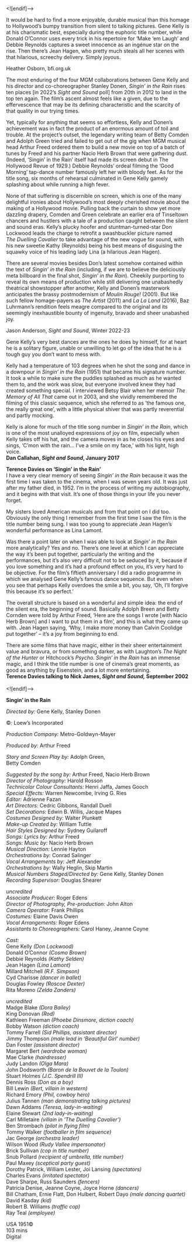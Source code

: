 


<![endif]-->

It would be hard to find a more enjoyable, durable musical than this homage to Hollywood’s bumpy transition from silent to talking pictures. Gene Kelly is at his charismatic best, especially during the euphoric title number, while Donald O’Connor uses every trick in his repertoire for ‘Make ‘em Laugh’ and Debbie Reynolds captures a sweet innocence as an ingénue star on the rise. Then there’s Jean Hagen, who pretty much steals all her scenes with that hilarious, screechy delivery. Simply joyous.

Heather Osborn, bfi.org.uk

The most enduring of the four MGM collaborations between Gene Kelly and his director and co-choreographer Stanley Donen, _Singin’ in the Rain_ rises ten places [in 2022’s _Sight and Sound_ poll] from 20th in 2012 to land in the top ten again. The film’s ascent almost feels like a given, due to the effervescence that may be its defining characteristic and the scarcity of that quality in our trying times.

Yet, typically for anything that seems so effortless, Kelly and Donen’s achievement was in fact the product of an enormous amount of toil and trouble. At the project’s outset, the legendary writing team of Betty Comden and Adolph Green tried and failed to get out of the gig when MGM musical head Arthur Freed ordered them to build a new movie on top of a batch of tunes by Freed and his partner Nacio Herb Brown that were gathering dust. (Indeed, ‘Singin’ in the Rain’ itself had made its screen debut in The Hollywood Revue of 1929.) Debbie Reynolds’ ordeal filming the ‘Good Morning’ tap-dance number famously left her with bloody feet. As for the title song, six months of rehearsal culminated in Gene Kelly gamely splashing about while running a high fever.

None of that suffering is discernible on screen, which is one of the many delightful ironies about Hollywood’s most deeply cherished movie about the making of a Hollywood movie. Pulling back the curtain to show yet more dazzling drapery, Comden and Green celebrate an earlier era of Tinseltown chancers and hustlers with a tale of a production caught between the silent and sound eras. Kelly’s plucky hoofer and stuntman-turned-star Don Lockwood leads the charge to retrofit a swashbuckler picture named  
_The Duelling Cavalier_ to take advantage of the new vogue for sound, with his new sweetie Kathy (Reynolds) being his best means of disguising the squawky voice of his leading lady Lina (a hilarious Jean Hagen).

There are several movies besides Don’s latest somehow contained within the text of _Singin’ in the Rain_ (including, if we are to believe the deliciously meta billboard in the final shot, _Singin’ in the Rain_). Cheekily purporting to reveal its own means of production while still delivering one unabashedly theatrical showstopper after another, Kelly and Donen’s masterwork anticipates the brassy postmodernism of _Moulin Rouge!_ (2001). But like such fellow homage-payers as _The Artist_ (2011) and _La La Land_ (2016), Baz Luhrmann’s rendition feels meagre compared to the original and its seemingly inexhaustible bounty of ingenuity, bravado and sheer unabashed joy.

Jason Anderson, _Sight and Sound_, Winter 2022-23

Gene Kelly’s very best dances are the ones he does by himself, for at heart he is a solitary figure, unable or unwilling to let go of the idea that he is a tough guy you don’t want to mess with.

Kelly had a temperature of 103 degrees when he shot the song and dance in a downpour in _Singin’ in the Rain_ (1951) that became his signature number. It took a while to make sure the puddles splashed as much as he wanted them to, and the work was slow, but everyone involved knew they had created something special. I interviewed Betsy Blair when her memoir _The Memory of All That_ came out in 2003, and she vividly remembered the filming of this classic sequence, which she referred to as ‘the famous one, the really great one’, with a little physical shiver that was partly reverential and partly mocking.

Kelly is alone for much of the title song number in _Singin’ in the Rain_, which is one of the most unalloyed expressions of joy on film, especially when Kelly takes off his hat, and the camera moves in as he closes his eyes and sings, ‘C’mon with the rain… I’ve a smile on my face,’ with his light, high voice.  
**Dan Callahan, _Sight and Sound_, January 2017**  

**Terence Davies on ‘Singin’ in the Rain’**  
I have a very clear memory of seeing _Singin’ in the Rain_ because it was the first time I was taken to the cinema, when I was seven years old. It was just after my father died, in 1952. I’m in the process of writing my autobiography, and it begins with that visit. It’s one of those things in your life you never forget.

My sisters loved American musicals and from that point on I did too. Obviously the only thing I remember from the first time I saw the film is the title number being sung. I was too young to appreciate Jean Hagen’s wonderful performance as Lina Lamont.

Was there a point later on when I was able to look at _Singin’ in the Rain_ more analytically? Yes and no. There’s one level at which I can appreciate the way it’s been put together, particularly the writing and the performances, but it’s also very difficult not to be seduced by it, because if you love something and it’s had a profound effect on you, it’s very hard to be objective. For the film’s fiftieth anniversary I did a radio programme in which we analysed Gene Kelly’s famous dance sequence. But even when you see that perhaps Kelly overdoes the smile a bit, you say, ‘Oh, I’ll forgive this because it’s so perfect.’

The overall structure is based on a wonderful and simple idea: the end of the silent era, the beginning of sound. Basically Adolph Breen and Betty Cornden were told by Arthur Freed, ‘Here are the songs I wrote [with Nacio Herb Brown] and I want to put them in a film’, and this is what they came up with. Jean Hagen saying, ‘Why, I make more money than Calvin Coolidge put together’ – it’s a joy from beginning to end.

There are some films that have magic, either in their sheer entertainment value and bravura, or from something darker, as with Laughton’s _The Night of the Hunter_ or Hitchcock’s _Psycho_. _Singin’ in the Rain_ has an immense magic, and I think the title number is one of cinema’s great moments, as good as anything by Eisenstein, and a lot more entertaining.  
**Terence Davies talking to Nick James, _Sight and Sound,_ September 2002**  
<br>
<![endif]-->

**Singin’ in the Rain**

_Directed by:_ Gene Kelly, Stanley Donen

©_:_ Loew’s Incorporated

_Production Company:_ Metro-Goldwyn-Mayer

_Produced by:_ Arthur Freed

_Story and Screen Play by:_ Adolph Green,  
Betty Comden

_Suggested by the song by:_ Arthur Freed, Nacio Herb Brown  
_Director of Photography:_ Harold Rosson  
_Technicolor Colour Consultants:_ Henri Jaffa, James Gooch  
_Special Effects:_ Warren Newcombe, Irving G. Ries  
_Editor:_ Adrienne Fazan  
_Art Directors:_ Cedric Gibbons, Randall Duell  
_Set Decorations:_ Edwin B. Willis, Jacque Mapes  
_Costumes Designed by:_ Walter Plunkett  
_Make-up Created by:_ William Tuttle  
_Hair Styles Designed by:_ Sydney Guilaroff  
_Songs: Lyrics by:_ Arthur Freed  
_Songs: Music by:_ Nacio Herb Brown  
_Musical Direction:_ Lennie Hayton  
_Orchestrations by:_ Conrad Salinger  
_Vocal Arrangements by:_ Jeff Alexander  
_Orchestrations by:_ Wally Heglin, Skip Martin  
_Musical Numbers Staged/Directed by:_  Gene Kelly, Stanley Donen  
_Recording Supervisor:_ Douglas Shearer  

_uncredited_  
_Associate Producer:_ Roger Edens   
_Director of Photography, Pre-production:_  John Alton  
_Camera Operator:_ Frank Phillips  
_Costumes:_ Elaine Davis Owen  
_Vocal Arrangements:_ Roger Edens  
_Assistants to Choreographers:_ Carol Haney,  Jeanne Coyne  

_Cast:_  
Gene Kelly _(Don Lockwood)_  
Donald O’Connor _(Cosmo Brown)_  
Debbie Reynolds _(Kathy Selden)_  
Jean Hagen _(Lina Lamont)_  
Millard Mitchell _(R.F. Simpson)_  
Cyd Charisse _(dancer in ballet)_  
Douglas Fowley _(Roscoe Dexter)_  
Rita Moreno _(Zelda Zanders)_  

_uncredited_  
Madge Blake _(Dora Bailey)_  
King Donovan _(Rod)_  
Kathleen Freeman _(Phoebe Dinsmore, diction coach)_  
Bobby Watson _(diction coach)_  
Tommy Farrell _(Sid Phillips, assistant director)_  
Jimmy Thompson _(male lead in ‘Beautiful Girl’ number)_  
Dan Foster _(assistant director)_  
Margaret Bert _(wardrobe woman)_  
Mae Clarke _(hairdresser)_  
Judy Landon _(Olga Mara)_  
John Dodsworth _(Baron de la Bouvet de la Toulon)_  
Stuart Holmes _(J.C. Spendrill III)_  
Dennis Ross _(Don as a boy)_  
Bill Lewin _(Bert, villain in western)_  
Richard Emory _(Phil, cowboy hero)_  
Julius Tannen _(man demonstrating talking pictures)_  
Dawn Addams _(Teresa, lady-in-waiting)_  
Elaine Stewart _(2nd lady-in-waiting)_  
Carl Milletaire _(villain in ‘The Duelling Cavalier’)_  
Ben Strombach _(pilot in flying film)_  
Tommy Walker _(footballer in film sequence)_  
Jac George _(orchestra leader)_  
Wilson Wood _(Rudy Vallee impersonator)_  
Brick Sullivan _(cop in title number)_  
Snub Pollard _(recipient of umbrella, title number)_  
Paul Maxey _(sceptical party guest)_  
Dorothy Patrick, William Lester, Joi Lansing _(spectators)_  
Charles Evans _(irritated spectator)_  
Dave Sharpe, Russ Saunders _(fencers)_  
Patricia Denise, Jeanne Coyne, Joyce Horne _(dancers)_  
Bill Chatham, Ernie Flatt, Don Hulbert, Robert Dayo _(male dancing quartet)_  
David Kasday _(kid)_  
Robert B. Williams _(traffic cop)_  
Ray Teal _(employee)_  

USA 1951©  
103 mins  
Digital  
<!--stackedit_data:
eyJoaXN0b3J5IjpbMTA5ODgwNTAzMiwtMTU4MTQwNDIzNl19
-->